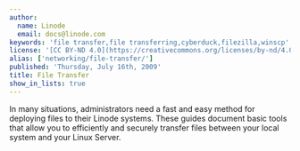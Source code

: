 ```yaml
---
author:
  name: Linode
  email: docs@linode.com
keywords: 'file transfer,file transferring,cyberduck,filezilla,winscp'
license: '[CC BY-ND 4.0](https://creativecommons.org/licenses/by-nd/4.0)'
alias: ['networking/file-transfer/']
published: 'Thursday, July 16th, 2009'
title: File Transfer
show_in_lists: true
---
```


In many situations, administrators need a fast and easy method for deploying files to their Linode systems. These guides document basic tools that allow you to efficiently and securely transfer files between your local system and your Linux Server.
